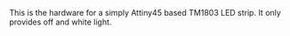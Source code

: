 This is the hardware for a simply Attiny45 based TM1803 LED strip. It only provides off and white light.
